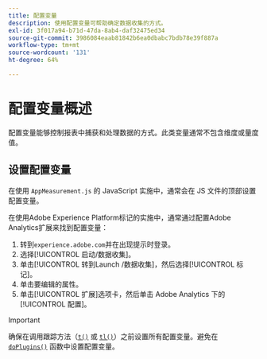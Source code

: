 ```yaml
---
title: 配置变量
description: 使用配置变量可帮助确定数据收集的方式。
exl-id: 3f017a94-b71d-47da-8ab4-daf32475ed34
source-git-commit: 3986084eaab81842b6ea0dbabc7bdb78e39f887a
workflow-type: tm+mt
source-wordcount: '131'
ht-degree: 64%

---
```


# 配置变量概述

配置变量能够控制报表中捕获和处理数据的方式。此类变量通常不包含维度或量度值。

## 设置配置变量

在使用 `AppMeasurement.js` 的 JavaScript 实施中，通常会在 JS 文件的顶部设置配置变量。

在使用Adobe Experience Platform标记的实施中，通常通过配置Adobe Analytics扩展来找到配置变量：

1. 转到`experience.adobe.com`并在出现提示时登录。
1. 选择[!UICONTROL 启动/数据收集]。
1. 单击[!UICONTROL 转到Launch /数据收集]，然后选择[!UICONTROL 标记]。
1. 单击要编辑的属性。
1. 单击[!UICONTROL 扩展]选项卡，然后单击 Adobe Analytics 下的[!UICONTROL 配置]。

>[!IMPORTANT]
>
>确保在调用跟踪方法（[`t()`](../functions/t-method.md) 或 [`tl()`](../functions/tl-method.md)）之前设置所有配置变量。避免在 [`doPlugins()`](../functions/doplugins.md) 函数中设置配置变量。
